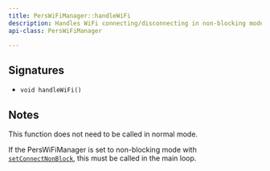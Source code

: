 ```yaml
---
title: PersWiFiManager::handleWiFi
description: Handles WiFi connecting/disconnecting in non-blocking mode
api-class: PersWiFiManager

---
```


## Signatures

- `void handleWiFi()`

## Notes

This function does not need to be called in normal mode. 

If the PersWiFiManager is set to non-blocking mode with [`setConnectNonBlock`](/api/PersWiFiManager/setConnectNonBlock), this must be called in the main loop.

